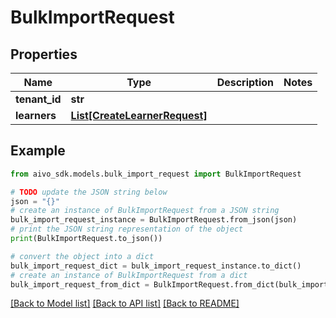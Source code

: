 # BulkImportRequest

## Properties

Name | Type | Description | Notes
------------ | ------------- | ------------- | -------------
**tenant_id** | **str** |  |
**learners** | [**List[CreateLearnerRequest]**](CreateLearnerRequest.md) |  |

## Example

```python
from aivo_sdk.models.bulk_import_request import BulkImportRequest

# TODO update the JSON string below
json = "{}"
# create an instance of BulkImportRequest from a JSON string
bulk_import_request_instance = BulkImportRequest.from_json(json)
# print the JSON string representation of the object
print(BulkImportRequest.to_json())

# convert the object into a dict
bulk_import_request_dict = bulk_import_request_instance.to_dict()
# create an instance of BulkImportRequest from a dict
bulk_import_request_from_dict = BulkImportRequest.from_dict(bulk_import_request_dict)
```

[[Back to Model list]](../README.md#documentation-for-models) [[Back to API list]](../README.md#documentation-for-api-endpoints) [[Back to README]](../README.md)
